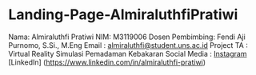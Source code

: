 # Landing-Page-AlmiraluthfiPratiwi

Nama: Almiraluthfi Pratiwi
NIM: M3119006
Dosen Pembimbing: Fendi Aji Purnomo, S.Si., M.Eng
Email : almiraluthfi@student.uns.ac.id
Project TA : Virtual Reality Simulasi Pemadaman Kebakaran
Social Media :
[Instagram](https://www.instagram.com/miraluthfi/) 
[LinkedIn] (https://www.linkedin.com/in/almiraluthfi-pratiwi)
